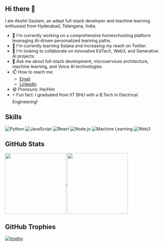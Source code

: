 ## Hi there 👋

I am Akshit Gautam, an adept full-stack developer and machine learning enthusiast from Hyderabad, Telangana, India.

- 🔭 I'm currently working on a comprehensive homeschooling platform leveraging AI-driven personalized learning paths.
- 🌱 I'm currently learning Solana and increasing my reach on Twitter.
- 👯 I'm looking to collaborate on innovative EdTech, Web3, and Generative AI projects.
- 💬 Ask me about full-stack development, microservices architecture, machine learning, and Voice AI technologies.
- 📫 How to reach me: 
  - [Email](mailto:akshitgautam42@gmail.com)
  - [LinkedIn](https://www.linkedin.com/in/akshitgautam42)
- 😄 Pronouns: He/Him
- ⚡ Fun fact: I graduated from IIT BHU with a B.Tech in Electrical Engineering!

## Skills
![Python](https://img.shields.io/badge/-Python-3776AB?style=flat-square&logo=python&logoColor=white)
![JavaScript](https://img.shields.io/badge/-JavaScript-F7DF1E?style=flat-square&logo=javascript&logoColor=black)
![React](https://img.shields.io/badge/-React-61DAFB?style=flat-square&logo=react&logoColor=black)
![Node.js](https://img.shields.io/badge/-Node.js-339933?style=flat-square&logo=node.js&logoColor=white)
![Machine Learning](https://img.shields.io/badge/-Machine%20Learning-FF6F00?style=flat-square&logo=tensorflow&logoColor=white)
![Web3](https://img.shields.io/badge/-Web3-F16822?style=flat-square&logo=web3.js&logoColor=white)


## GitHub Stats

<a href="https://github.com/anuraghazra/github-readme-stats">
  <img height=200 align="center" src="https://github-readme-stats.vercel.app/api?username=akshitgautam42&show_icons=true&theme=radical" />
</a>
<a href="https://github.com/anuraghazra/github-readme-stats">
  <img height=200 align="center" src="https://github-readme-stats.vercel.app/api/top-langs?username=akshitgautam42&layout=compact&langs_count=8&card_width=320&theme=radical" />
</a>

## GitHub Trophies
[![trophy](https://github-profile-trophy.vercel.app/?username=akshitgautam42&theme=onedark)](https://github.com/ryo-ma/github-profile-trophy)


